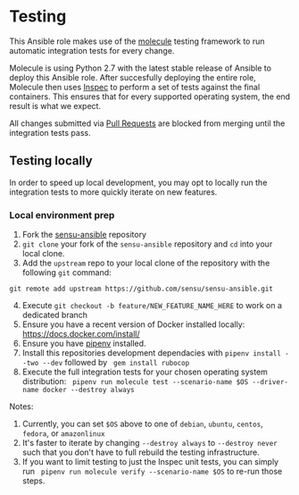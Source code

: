 # Testing
This Ansible role makes use of the [molecule](https://github.com/metacloud/molecule)
testing framework to run automatic integration tests for every change.

Molecule is using Python 2.7 with the latest stable release of Ansible to deploy this
Ansible role. After succesfully deploying the entire role, Molecule then uses
[Inspec](https://www.inspec.io/) to perform a set of tests against the final
containers. This ensures that for every supported operating system, the end result
is what we expect.

All changes submitted via [Pull Requests](https://github.com/sensu/sensu-ansible/pulls)
are blocked from merging until the integration tests pass.

## Testing locally
In order to speed up local development, you may opt to locally run the integration
tests to more quickly iterate on new features.

### Local environment prep
1. Fork the [sensu-ansible](https://github.com/sensu/sensu-ansible) repository
2. `git clone` your fork of the `sensu-ansible` repository and `cd` into your local clone.
3. Add the `upstream` repo to your local clone of the repository with the following `git` command:
```
git remote add upstream https://github.com/sensu/sensu-ansible.git
```
4. Execute `git checkout -b feature/NEW_FEATURE_NAME_HERE` to work on a dedicated branch
5. Ensure you have a recent version of Docker installed locally: https://docs.docker.com/install/
6. Ensure you have [pipenv](https://docs.pipenv.org/install/#installing-pipenv) installed.
7. Install this repositories development dependacies with `pipenv install --two --dev` followed by ` gem install rubocop`
8. Execute the full integration tests for your chosen operating system distribution: ` pipenv run molecule test --scenario-name $OS --driver-name docker --destroy always`

Notes:
1. Currently, you can set `$OS` above to one of `debian`, `ubuntu`, `centos`, `fedora`, or `amazonlinux`
2. It's faster to iterate by changing `--destroy always` to `--destroy never` such that you don't have to full rebuild the testing infrastructure.
3. If you want to limit testing to just the Inspec unit tests, you can simply run ` pipenv run molecule verify --scenario-name $OS` to re-run those steps.
